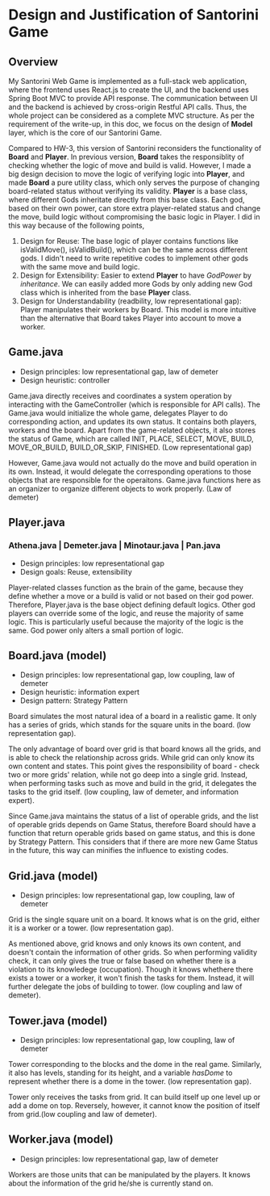 # Design and Justification of Santorini Game

## Overview

My Santorini Web Game is implemented as a full-stack web application, where the frontend uses React.js to create the UI, and the backend uses Spring Boot MVC to provide API response. The communication between UI and the backend is achieved by cross-origin Restful API calls. Thus, the whole project can be considered as a complete MVC structure. As per the requirement of the write-up, in this doc, we focus on the design of **Model** layer, which is the core of our Santorini Game.

Compared to HW-3, this version of Santorini reconsiders the functionality of **Board** and **Player**. In previous version, **Board** takes the responsiblity of checking whether the logic of move and build is valid. However, I made a big design decision to move the logic of verifying logic into **Player**, and made **Board** a pure utility class, which only serves the purpose of changing board-related status without verifying its validity. **Player** is a base class, where different Gods inheritate directly from this base class. Each god, based on their own power, can store extra player-related status and change the move, build logic without compromising the basic logic in Player. I did in this way because of the following points,

1. Design for Reuse: The base logic of player contains functions like isValidMove(), isValidBuild(), which can be the same across different gods. I didn't need to write repetitive codes to implement other gods with the same move and build logic.
2. Design for Extensibility: Easier to extend **Player** to have _GodPower_ by _inheritance_. We can easily added more Gods by only adding new God class which is inherited from the base **Player** class.
3. Design for Understandability (readbility, low representational gap): Player manipulates their workers by Board. This model is more intuitive than the alternative that Board takes Player into account to move a worker.

## <strong> Game.java </strong>

- Design principles: low representational gap, law of demeter
- Design heuristic: controller

Game.java directly receives and coordinates a system operation by interacting with the GameController (which is responsible for API calls). The Game.java would initialize the whole game, delegates Player to do corresponding action, and updates its own status. It contains both players, workers and the board. Apart from the game-related objects, it also stores the status of Game, which are called INIT, PLACE, SELECT, MOVE, BUILD, MOVE_OR_BUILD, BUILD_OR_SKIP, FINISHED. (Low representational gap)

However, Game.java would not actually do the move and build operation in its own. Instead, it would delegate the corresponding operations to those objects that are responsible for the operaitons. Game.java functions here as an organizer to organize different objects to work properly. (Law of demeter)

## <strong> Player.java </strong>

### **Athena.java | Demeter.java | Minotaur.java | Pan.java**

- Design principles: low representational gap
- Design goals: Reuse, extensibility

Player-related classes function as the brain of the game, because they define whether a move or a build is valid or not based on their god power. Therefore, Player.java is the base object defining default logics. Other god players can override some of the logic, and reuse the majority of same logic. This is particularly useful because the majority of the logic is the same. God power only alters a small portion of logic.

## <strong> Board.java (model) </strong>

- Design principles: low representational gap, low coupling, law of demeter
- Design heuristic: information expert
- Design pattern: Strategy Pattern

Board simulates the most natural idea of a board in a realistic game. It only has a series of grids, which stands for the square units in the board. (low representation gap).

The only advantage of board over grid is that board knows all the grids, and is able to check the relationship across grids. While grid can only know its own content and states. This point gives the responsibility of board - check two or more grids' relation, while not go deep into a single grid. Instead, when performing tasks such as move and build in the grid, it delegates the tasks to the grid itself.
(low coupling, law of demeter, and information expert).

Since Game.java maintains the status of a list of operable grids, and the list of operable grids depends on Game Status, therefore Board should have a function that return operable grids based on game status, and this is done by Strategy Pattern. This considers that if there are more new Game Status in the future, this way can minifies the influence to existing codes.

## <strong> Grid.java (model) </strong>

- Design principles: low representational gap, low coupling, law of demeter

Grid is the single square unit on a board. It knows what is on the grid, either it is a worker or a tower. (low representation gap).

As mentioned above, grid knows and only knows its own content, and doesn't contain the information of other grids. So when performing validity check, it can only gives the true or false based on whether there is a violation to its knowledege (occupation). Though it knows whethere there exists a tower or a worker, it won't finish the tasks for them. Instead, it will further delegate the jobs of building to tower.
(low coupling and law of demeter).

## <strong> Tower.java (model) </strong>

- Design principles: low representational gap, low coupling, law of demeter

Tower corresponding to the blocks and the dome in the real game. Similarly, it also has levels, standing for its height, and a variable _hasDome_ to represent whether there is a dome in the tower. (low representation gap).

Tower only receives the tasks from grid. It can build itself up one level up or add a dome on top. Reversely, however, it cannot know the position of itself from grid.(low coupling and law of demeter).

## <strong> Worker.java (model) </strong>

- Design principles: low representational gap, law of demeter

Workers are those units that can be manipulated by the players. It knows about the information of the grid he/she is currently stand on.
